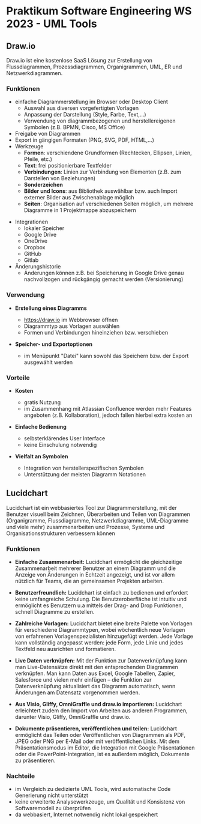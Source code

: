 # Praktikum Software Engineering WS 2023 - UML Tools

## Draw.io

Draw.io ist eine kostenlose SaaS Lösung zur Erstellung von Flussdiagrammen, Prozessdiagrammen, Organigrammen, UML, ER und Netzwerkdiagrammen.

### Funktionen

* einfache Diagrammerstellung im Browser oder Desktop Client
  * Auswahl aus diversen vorgefertigten Vorlagen
  * Anpassung der Darstellung (Style, Farbe, Text,...)
  * Verwendung von diagrammbezogenen und herstellereigenen Symbolen (z.B. BPMN, Cisco, MS Office)
* Freigabe von Diagrammen
* Export in gängigen Formaten (PNG, SVG, PDF, HTML,...)
* Werkzeuge
  - **Formen**: verschiendene Grundformen (Rechtecken, Ellipsen, Linien, Pfeile, etc.)
  - **Text**: frei positionierbare Textfelder
  - **Verbindungen**: Linien zur Verbindung von Elementen (z.B. zum Darstellen von Beziehungen)
  - **Sonderzeichen**
  - **Bilder und Icons**: aus Bibliothek auswählbar bzw. auch Import externer Bilder aus Zwischenablage möglich
  - **Seiten**: Organisation auf verschiedenen Seiten möglich, um mehrere Diagramme in 1 Projektmappe abzuspeichern

- Integrationen
  - lokaler Speicher
  - Google Drive
  - OneDrive
  - Dropbox
  - GitHub
  - Gitlab
- Änderungshistorie
  - Änderungen können z.B. bei Speicherung in Google Drive genau nachvollzogen und rückgängig gemacht werden (Versionierung)

### Verwendung

- **Erstellung eines Diagramms**

  - https://draw.io im Webbrowser öffnen
  - Diagrammtyp aus Vorlagen auswählen
  - Formen und Verbindungen hineinziehen bzw. verschieben

- **Speicher- und Exportoptionen**

  - im Menüpunkt "Datei" kann sowohl das Speichern bzw. der Export ausgewählt werden

    

### Vorteile

- **Kosten**

  - gratis Nutzung
  - im Zusammenhang mit Atlassian Confluence werden mehr Features angeboten (z.B. Kollaboration), jedoch fallen hierbei extra kosten an

- **Einfache Bedienung**

  - selbsterklärendes User Interface
  - keine Einschulung notwendig

- **Vielfalt an Symbolen**

  - Integration von herstellerspezifischen Symbolen
  - Unterstützung der meisten Diagramm Notationen
 
 ## Lucidchart

Lucidchart ist ein webbasiertes Tool zur Diagrammerstellung, mit der Benutzer visuell beim Zeichnen, Überarbeiten und Teilen von Diagrammen (Organigramme, Flussdiagramme, Netzwerkdiagramme, UML-Diagramme und viele mehr) zusammenarbeiten und Prozesse, Systeme und Organisationsstrukturen verbessern können

### Funktionen
- **Einfache Zusammenarbeit:** Lucidchart ermöglicht die gleichzeitige Zusammenarbeit mehrerer Benutzer an einem Diagramm und die Anzeige von Änderungen in Echtzeit angezeigt, und ist vor allem nützlich für Teams, die an gemeinsamen Projekten arbeiten.
  
- **Benutzerfreundlich:** Lucidchart ist einfach zu bedienen und erfordert keine umfangreiche Schulung. Die Benutzeroberfläche ist intuitiv und ermöglicht es Benutzern u.a mittels der Drag- and Drop Funktionen, schnell Diagramme zu erstellen.

- **Zahlreiche Vorlagen:** Lucidchart bietet eine breite Palette von Vorlagen für verschiedene Diagrammtypen, wobei wöchentlich neue Vorlagen von erfahrenen Vorlagenspezialisten hinzugefügt werden. Jede Vorlage kann vollständig angepasst werden: jede Form, jede Linie und jedes Textfeld neu ausrichten und formatieren.
  
- **Live Daten verknüpfen:** Mit der Funktion zur Datenverknüpfung kann man Live-Datensätze direkt mit den entsprechenden Diagrammen verknüpfen. Man kann Daten aus Excel, Google Tabellen, Zapier, Salesforce und vielen mehr einfügen – die Funktion zur Datenverknüpfung aktualisiert das Diagramm automatisch, wenn Änderungen am Datensatz vorgenommen werden.

- **Aus Visio, Gliffy, OmniGraffle und draw.io importieren:** Lucidchart erleichtert zudem den Import von Arbeiten aus anderen Programmen, darunter Visio, Gliffy, OmniGraffle und draw.io.

- **Dokumente präsentieren, veröffentlichen und teilen:** Lucidchart ermöglicht das Teilen oder Veröffentlichen von Diagrammen als PDF, JPEG oder PNG per E-Mail oder mit veröffentlichen Links. Mit dem Präsentationsmodus im Editor, die Integration mit Google Präsentationen oder die PowerPoint-Integration, ist es außerdem möglich, Dokumente zu präsentieren.

### Nachteile 
* im Vergleich zu dedizierte UML Tools, wird automatische Code Generierung nicht unterstützt
* keine erweiterte Analysewerkzeuge, um Qualität und Konsistenz von Softwaremodell zu überprüfen
* da webbasiert, Internet notwendig nicht lokal gespeichert




  
